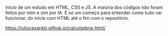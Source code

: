Início de um estudo em HTML, CSS e JS. A maioria dos códigos não foram feitos por mim e sim por IA. É só um começo para entender como tudo vai funcionar, do início com HTML até o fim com o repositório.


https://juliocesardsl.github.io/calculadora-html/
